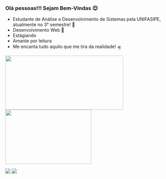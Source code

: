  
### Olá pessoas!!! Sejam Bem-Vindas 😊

- Estudante de Análise e Desenvolvimento de Sistemas pela UNIFASIPE, atualmente no 3° semestre! 💚
- Desenvolvimento Web 💞
- Estágiando
- Amante por leitura 
- Me encanta tudo aquilo que me tira da realidade! 🛸

<img width="370em" height="170em" src="https://github-readme-stats.vercel.app/api?username=karielly16&show_icons=true&theme=dracula&include_all_commits=true&count_private=true"/>   <img  width="270em" height="170em" src="https://github-readme-stats.vercel.app/api/top-langs/?username=karielly16&layout=compact&langs_count=7&theme=dracula"/>  

<a href="https://www.instagram.com/steffanny_s_/" target="_blank"><img src="https://img.shields.io/badge/-Instagram-%23E4405F?style=for-the-badge&logo=instagram&logoColor=white" target="_blank"></a>
<a href="https://www.linkedin.com/in/steffanny-selzler-4299a2208/" target="_blank"><img src="https://img.shields.io/badge/-LinkedIn-%230077B5?style=for-the-badge&logo=linkedin&logoColor=white" target="_blank"></a>

 
